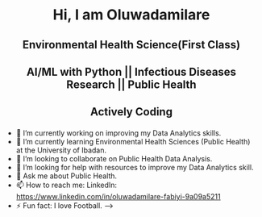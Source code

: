 # <p align="center"> Hi, I am Oluwadamilare</p>

## <p align="center"> Environmental Health Science(First Class)</p>
## <p align="center"> AI/ML with Python || Infectious Diseases Research || Public Health </p>
## <p align="center"> Actively Coding</p>

- 🔭 I’m currently working on improving my Data Analytics skills.
- 🌱 I’m currently learning Environmental Health Sciences (Public Health) at the University of Ibadan. 
- 👯 I’m looking to collaborate on Public Health Data Analysis.
- 🤔 I’m looking for help with resources to improve my Data Analytics skill.
- 💬 Ask me about Public Health.
- 📫 How to reach me: LinkedIn: https://www.linkedin.com/in/oluwadamilare-fabiyi-9a09a5211
- ⚡ Fun fact: I love Football.
-->

